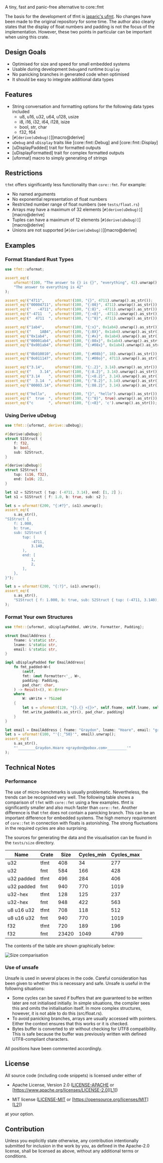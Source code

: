 A tiny, fast and panic-free alternative to core::fmt

The basis for the development of tfmt is [japaric's ufmt](https://github.com/japaric/ufmt). No 
changes have been made to the original repository for some time. The author also clearly states 
that the display of float numbers and padding is not the focus of the implementation. However, 
these two points in particular can be important when using this crate. 

## Design Goals
- Optimised for size and speed for small embedded systems
- Usable during development `Debug`and runtime `Display`
- No panicking branches in generated code when optimised
- It should be easy to integrate additional data types

## Features
- String conversation and formatting options for the following data types included
  - u8, u16, u32, u64, u128, usize
  - i8, i16, i32, i64, i128, isize
  - bool, str, char
  - f32, f64
- [`#[derive(uDebug)]`][macro@derive]
- `uDebug` and `uDisplay` traits like [core::fmt::Debug] and [core::fmt::Display]
- [uDisplayPadded] trait for formatted outputs
- [uDisplayFormatted] trait for complex formatted outputs
- [uformat] macro to simply generating of strings

## Restrictions
`tfmt` offers significantly less functionality than `core::fmt`. For example:
- No named arguments
- No exponential representation of float numbers
- Restricted number range of float numbers (see `tests/float.rs`)
- Arrays may have a maximum of 32 elements [`#[derive(uDebug)]`][macro@derive]
- Tuples can have a maximum of 12 elements [`#[derive(uDebug)]`][macro@derive]
- Unions are not supported [`#[derive(uDebug)]`][macro@derive]

## Examples

### Format Standard Rust Types

```rust
use tfmt::uformat;

assert_eq!(
    uformat!(100, "The answer to {} is {}", "everything", 42).unwrap().as_str(),
    "The answer to everything is 42" 
);

assert_eq!("4711",     uformat!(100, "{}", 4711).unwrap().as_str());
assert_eq!("00004711", uformat!(100, "{:08}", 4711).unwrap().as_str());
assert_eq!("   -4711", uformat!(100, "{:8}", -4711).unwrap().as_str());
assert_eq!("-4711   ", uformat!(100, "{:<8}", -4711).unwrap().as_str());
assert_eq!("  4711  ", uformat!(100, "{:^8}", 4711).unwrap().as_str());

assert_eq!("1ab4",     uformat!(100, "{:x}", 0x1ab4).unwrap().as_str());
assert_eq!("    1AB4", uformat!(100, "{:8X}", 0x1ab4).unwrap().as_str());
assert_eq!("0x1ab4",   uformat!(100, "{:#x}", 0x1ab4).unwrap().as_str());
assert_eq!("00001ab4", uformat!(100, "{:08x}", 0x1ab4).unwrap().as_str());
assert_eq!("0x001ab4", uformat!(100, "{:#08x}", 0x1ab4).unwrap().as_str());

assert_eq!("0b010010", uformat!(100, "{:#08b}", 18).unwrap().as_str());
assert_eq!("0o011147", uformat!(100, "{:#08o}", 4711).unwrap().as_str());

assert_eq!("3.14",     uformat!(100, "{:.2}", 3.14).unwrap().as_str());
assert_eq!("    3.14", uformat!(100, "{:8.2}", 3.14).unwrap().as_str());
assert_eq!("3.14    ", uformat!(100, "{:<8.2}", 3.14).unwrap().as_str());
assert_eq!("  3.14  ", uformat!(100, "{:^8.2}", 3.14).unwrap().as_str());
assert_eq!("00003.14", uformat!(100, "{:08.2}", 3.14).unwrap().as_str());

assert_eq!("hello",    uformat!(100, "{}", "hello").unwrap().as_str());
assert_eq!("  true  ", uformat!(100, "{:^8}", true).unwrap().as_str());
assert_eq!("c       ", uformat!(100, "{:<8}", 'c').unwrap().as_str());
```

### Using Derive uDebug

```rust
use tfmt::{uformat, derive::uDebug};

#[derive(uDebug)]
struct S1Struct {
    f: f32,
    b: bool,
    sub: S2Struct,
}

#[derive(uDebug)]
struct S2Struct {
    tup: (i16, f32),
    end: [u16; 2],
}

let s2 = S2Struct { tup: (-4711, 3.14), end: [1, 2] };
let s1 = S1Struct { f: 1.0, b: true, sub: s2 };

let s = uformat!(200, "{:#?}", &s1).unwrap();
assert_eq!(
    s.as_str(),
"S1Struct {
    f: 1.000,
    b: true,
    sub: S2Struct {
        tup: (
            -4711,
            3.140,
        ),
        end: [
            1,
            2,
        ],
    },
}");

let s = uformat!(200, "{:?}", &s1).unwrap();
assert_eq!(
    s.as_str(), 
    "S1Struct { f: 1.000, b: true, sub: S2Struct { tup: (-4711, 3.140), end: [1, 2] } }"
);
```

### Format Your own Structures

```rust
use tfmt::{uformat, uDisplayPadded, uWrite, Formatter, Padding};

struct EmailAddress {
    fname: &'static str,
    lname: &'static str,
    email: &'static str,
}

impl uDisplayPadded for EmailAddress{
    fn fmt_padded<W>(
        &self,
        fmt: &mut Formatter<'_, W>,
        padding: Padding,
        pad_char: char,
    ) -> Result<(), W::Error>
    where
        W: uWrite + ?Sized
    {
        let s = uformat!(128, "{}.{} <{}>", self.fname, self.lname, self.email).unwrap();
        fmt.write_padded(s.as_str(), pad_char, padding)
    }
}

let email = EmailAddress { fname: "Graydon", lname: "Hoare", email: "graydon@pobox.com"};
let s = uformat!(100, "'{:_^50}'", email).unwrap();
assert_eq!(
    s.as_str(),
    "'________Graydon.Hoare <graydon@pobox.com>_________'"
);
```

## Technical Notes

### Performance

The use of micro-benchmarks is usually problematic. Nevertheless, the trends can be recognised 
very well. The following table shows a comparison of `tfmt` with `core::fmt` using a few examples. 
tfmt is significantly smaller and also much faster than `core::fmt`. Another difference is that
`tfmt` does not contain a panicking branch. This can be an important difference for embedded 
systems. The high memory requirement of `core::fmt` in connection with floats is astonishing. The 
strong fluctuations in the required cycles are also surprising.

The sources for generating the data and the visualisation can be found in the `tests/size` 
directory.

| Name                 | Crate |         Size |   Cycles_min |   Cycles_max |
|----------------------|-------|--------------|--------------|--------------|
| u32                  |  tfmt |          408 |           34 |          277 |
| u32                  |   fmt |          584 |          166 |          428 |
| u32 padded           |  tfmt |          496 |          284 |          406 |
| u32 padded           |   fmt |          940 |          770 |         1019 |
| u32-hex              |  tfmt |          128 |          125 |          237 |
| u32-hex              |   fmt |          948 |          422 |          563 |
| u8 u16 u32           |  tfmt |          708 |          118 |          512 |
| u8 u16 u32           |   fmt |          940 |          770 |         1019 |
| f32                  |  tfmt |          720 |          189 |          196 |
| f32                  |   fmt |        23420 |         1049 |         4799 |

The contents of the table are shown graphically below:

![Size comparisation](https://github.com/Simsys/tfmt/blob/main/tests/size/performance.png?raw=true)

### Use of unsafe

Unsafe is used in several places in the code. Careful consideration has been given to whether this 
is necessary and safe. Unsafe is useful in the following situations:
- Some cycles can be saved if buffers that are guaranteed to be written later are not initialised 
  initially. In simple situations, the compiler sees this and omits the initialisation itself. In 
  more complex structures, however, it is not able to do this (src/float.rs).
- To avoid panicking branches, arrays are usually accessed with pointers. Either the context 
  ensures that this works or it is checked.
- Bytes buffer is converted to str without checking for UTF8 compatibility. This is safe because 
  the buffer was previously written with defined UTF8-compliant characters.

All positions have been commented accordingly.  

## License

All source code (including code snippets) is licensed under either of

- Apache License, Version 2.0 ([LICENSE-APACHE](LICENSE-APACHE) or
  [https://www.apache.org/licenses/LICENSE-2.0][L1])

- MIT license ([LICENSE-MIT](LICENSE-MIT) or
  [https://opensource.org/licenses/MIT][L2])

[L1]: https://www.apache.org/licenses/LICENSE-2.0
[L2]: https://opensource.org/licenses/MIT

at your option.

## Contribution

Unless you explicitly state otherwise, any contribution intentionally submitted
for inclusion in the work by you, as defined in the Apache-2.0 license, shall be
licensed as above, without any additional terms or conditions.